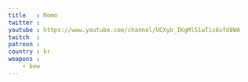 ```yaml
---
title   : Momo
twitter : 
youtube : https://www.youtube.com/channel/UCXyb_IKgMl51wTis6ufd8WA
twitch  : 
patreon : 
country : kr
weapons :
    - bow
---
```


